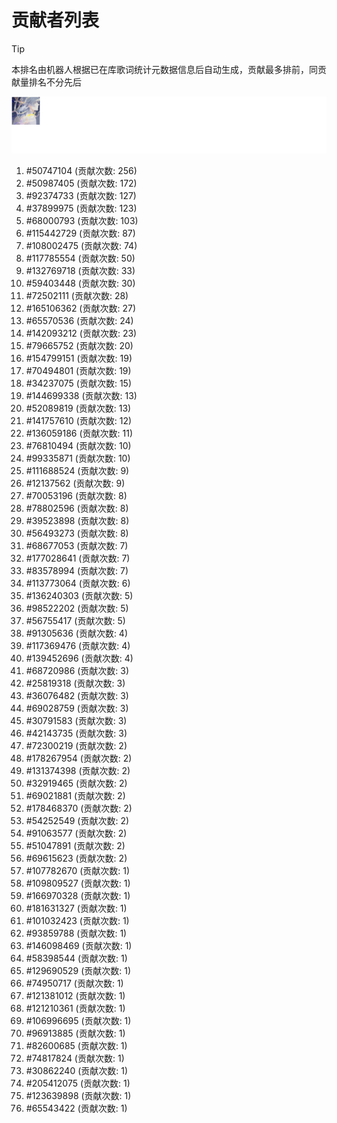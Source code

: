 # 贡献者列表

> [!TIP]
> 本排名由机器人根据已在库歌词统计元数据信息后自动生成，贡献最多排前，同贡献量排名不分先后

![贡献者头像画廊](./CONTRIBUTORS.svg)

1. #50747104 (贡献次数: 256)
2. #50987405 (贡献次数: 172)
3. #92374733 (贡献次数: 127)
4. #37899975 (贡献次数: 123)
5. #68000793 (贡献次数: 103)
6. #115442729 (贡献次数: 87)
7. #108002475 (贡献次数: 74)
8. #117785554 (贡献次数: 50)
9. #132769718 (贡献次数: 33)
10. #59403448 (贡献次数: 30)
11. #72502111 (贡献次数: 28)
12. #165106362 (贡献次数: 27)
13. #65570536 (贡献次数: 24)
14. #142093212 (贡献次数: 23)
15. #79665752 (贡献次数: 20)
16. #154799151 (贡献次数: 19)
17. #70494801 (贡献次数: 19)
18. #34237075 (贡献次数: 15)
19. #144699338 (贡献次数: 13)
20. #52089819 (贡献次数: 13)
21. #141757610 (贡献次数: 12)
22. #136059186 (贡献次数: 11)
23. #76810494 (贡献次数: 10)
24. #99335871 (贡献次数: 10)
25. #111688524 (贡献次数: 9)
26. #12137562 (贡献次数: 9)
27. #70053196 (贡献次数: 8)
28. #78802596 (贡献次数: 8)
29. #39523898 (贡献次数: 8)
30. #56493273 (贡献次数: 8)
31. #68677053 (贡献次数: 7)
32. #177028641 (贡献次数: 7)
33. #83578994 (贡献次数: 7)
34. #113773064 (贡献次数: 6)
35. #136240303 (贡献次数: 5)
36. #98522202 (贡献次数: 5)
37. #56755417 (贡献次数: 5)
38. #91305636 (贡献次数: 4)
39. #117369476 (贡献次数: 4)
40. #139452696 (贡献次数: 4)
41. #68720986 (贡献次数: 3)
42. #25819318 (贡献次数: 3)
43. #36076482 (贡献次数: 3)
44. #69028759 (贡献次数: 3)
45. #30791583 (贡献次数: 3)
46. #42143735 (贡献次数: 3)
47. #72300219 (贡献次数: 2)
48. #178267954 (贡献次数: 2)
49. #131374398 (贡献次数: 2)
50. #32919465 (贡献次数: 2)
51. #69021881 (贡献次数: 2)
52. #178468370 (贡献次数: 2)
53. #54252549 (贡献次数: 2)
54. #91063577 (贡献次数: 2)
55. #51047891 (贡献次数: 2)
56. #69615623 (贡献次数: 2)
57. #107782670 (贡献次数: 1)
58. #109809527 (贡献次数: 1)
59. #166970328 (贡献次数: 1)
60. #181631327 (贡献次数: 1)
61. #101032423 (贡献次数: 1)
62. #93859788 (贡献次数: 1)
63. #146098469 (贡献次数: 1)
64. #58398544 (贡献次数: 1)
65. #129690529 (贡献次数: 1)
66. #74950717 (贡献次数: 1)
67. #121381012 (贡献次数: 1)
68. #121210361 (贡献次数: 1)
69. #106996695 (贡献次数: 1)
70. #96913885 (贡献次数: 1)
71. #82600685 (贡献次数: 1)
72. #74817824 (贡献次数: 1)
73. #30862240 (贡献次数: 1)
74. #205412075 (贡献次数: 1)
75. #123639898 (贡献次数: 1)
76. #65543422 (贡献次数: 1)
